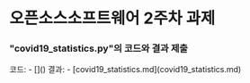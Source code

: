 <h1>오픈소스소프트웨어  2주차 과제</h1>

<h3>"covid19_statistics.py"의 코드와 결과 제출</h3>
코드: - []()
결과: - [covid19_statistics.md](covid19_statistics.md)

